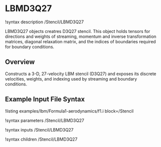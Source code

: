 # LBMD3Q27

!syntax description /Stencil/LBMD3Q27

LBMD3Q27 objects creatres D3Q27 stencil. This object holds tensors for directions and weights of streaming, momentum and inverse transformation matrices, diagonal relaxation matrix, and the indices of boundaries required for boundary conditions.

## Overview

Constructs a 3\-D, 27\-velocity LBM stencil (D3Q27) and exposes its discrete velocities, weights,
and indexing used by streaming and boundary conditions.

## Example Input File Syntax

!listing examples/lbm/Formula1-aerodynamics/f1.i block=/Stencil

!syntax parameters /Stencil/LBMD3Q27

!syntax inputs /Stencil/LBMD3Q27

!syntax children /Stencil/LBMD3Q27
